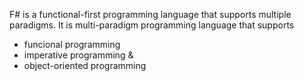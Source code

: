 

F# is a functional-first programming language that supports multiple paradigms. It is multi-paradigm programming language that supports

* funcional programming
* imperative programming &
* object-oriented programming
